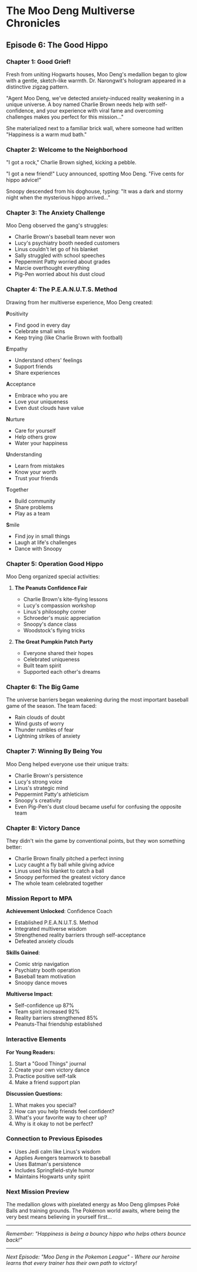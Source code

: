 # The Moo Deng Multiverse Chronicles
## Episode 6: The Good Hippo

### Chapter 1: Good Grief!

Fresh from uniting Hogwarts houses, Moo Deng's medallion began to glow with a gentle, sketch-like warmth. Dr. Narongwit's hologram appeared in a distinctive zigzag pattern.

"Agent Moo Deng, we've detected anxiety-induced reality weakening in a unique universe. A boy named Charlie Brown needs help with self-confidence, and your experience with viral fame and overcoming challenges makes you perfect for this mission..."

She materialized next to a familiar brick wall, where someone had written "Happiness is a warm mud bath."

### Chapter 2: Welcome to the Neighborhood

"I got a rock," Charlie Brown sighed, kicking a pebble.

"I got a new friend!" Lucy announced, spotting Moo Deng. "Five cents for hippo advice!"

Snoopy descended from his doghouse, typing: "It was a dark and stormy night when the mysterious hippo arrived..."

### Chapter 3: The Anxiety Challenge

Moo Deng observed the gang's struggles:
- Charlie Brown's baseball team never won
- Lucy's psychiatry booth needed customers
- Linus couldn't let go of his blanket
- Sally struggled with school speeches
- Peppermint Patty worried about grades
- Marcie overthought everything
- Pig-Pen worried about his dust cloud

### Chapter 4: The P.E.A.N.U.T.S. Method

Drawing from her multiverse experience, Moo Deng created:

**P**ositivity
- Find good in every day
- Celebrate small wins
- Keep trying (like Charlie Brown with football)

**E**mpathy
- Understand others' feelings
- Support friends
- Share experiences

**A**cceptance
- Embrace who you are
- Love your uniqueness
- Even dust clouds have value

**N**urture
- Care for yourself
- Help others grow
- Water your happiness

**U**nderstanding
- Learn from mistakes
- Know your worth
- Trust your friends

**T**ogether
- Build community
- Share problems
- Play as a team

**S**mile
- Find joy in small things
- Laugh at life's challenges
- Dance with Snoopy

### Chapter 5: Operation Good Hippo

Moo Deng organized special activities:

1. **The Peanuts Confidence Fair**
   - Charlie Brown's kite-flying lessons
   - Lucy's compassion workshop
   - Linus's philosophy corner
   - Schroeder's music appreciation
   - Snoopy's dance class
   - Woodstock's flying tricks

2. **The Great Pumpkin Patch Party**
   - Everyone shared their hopes
   - Celebrated uniqueness
   - Built team spirit
   - Supported each other's dreams

### Chapter 6: The Big Game

The universe barriers began weakening during the most important baseball game of the season. The team faced:
- Rain clouds of doubt
- Wind gusts of worry
- Thunder rumbles of fear
- Lightning strikes of anxiety

### Chapter 7: Winning By Being You

Moo Deng helped everyone use their unique traits:
- Charlie Brown's persistence
- Lucy's strong voice
- Linus's strategic mind
- Peppermint Patty's athleticism
- Snoopy's creativity
- Even Pig-Pen's dust cloud became useful for confusing the opposite team

### Chapter 8: Victory Dance

They didn't win the game by conventional points, but they won something better:
- Charlie Brown finally pitched a perfect inning
- Lucy caught a fly ball while giving advice
- Linus used his blanket to catch a ball
- Snoopy performed the greatest victory dance
- The whole team celebrated together

### Mission Report to MPA

**Achievement Unlocked**: Confidence Coach
- Established P.E.A.N.U.T.S. Method
- Integrated multiverse wisdom
- Strengthened reality barriers through self-acceptance
- Defeated anxiety clouds

**Skills Gained**:
- Comic strip navigation
- Psychiatry booth operation
- Baseball team motivation
- Snoopy dance moves

**Multiverse Impact**:
- Self-confidence up 87%
- Team spirit increased 92%
- Reality barriers strengthened 85%
- Peanuts-Thai friendship established

### Interactive Elements

**For Young Readers:**
1. Start a "Good Things" journal
2. Create your own victory dance
3. Practice positive self-talk
4. Make a friend support plan

**Discussion Questions:**
1. What makes you special?
2. How can you help friends feel confident?
3. What's your favorite way to cheer up?
4. Why is it okay to not be perfect?

### Connection to Previous Episodes
- Uses Jedi calm like Linus's wisdom
- Applies Avengers teamwork to baseball
- Uses Batman's persistence
- Includes Springfield-style humor
- Maintains Hogwarts unity spirit

### Next Mission Preview

The medallion glows with pixelated energy as Moo Deng glimpses Poké Balls and training grounds. The Pokémon world awaits, where being the very best means believing in yourself first...

---

*Remember: "Happiness is being a bouncy hippo who helps others bounce back!"*

---

*Next Episode: "Moo Deng in the Pokemon League" - Where our heroine learns that every trainer has their own path to victory!*